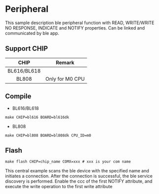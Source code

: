 # Peripheral

This sample description ble peripheral function with READ, WRITE/WRITE NO RESPONSE, INDICATE and NOTIFY properties. Can be linked and communicated by ble app.

## Support CHIP

|      CHIP        | Remark |
|:----------------:|:------:|
|BL616/BL618       |        |
|BL808             |  Only for M0 CPU      |

## Compile

- BL616/BL618

```
make CHIP=bl616 BOARD=bl616dk
```

- BL808

```
make CHIP=bl808 BOARD=bl808dk CPU_ID=m0
```

## Flash

```
make flash CHIP=chip_name COMX=xxx # xxx is your com name
```

This central example scans the ble device with the specified name and initiates a connection. After the connection is successful, the ble service discovery is performed. Enable the ccc of the first NOTIFY attribute, and execute the write operation to the first write attribute